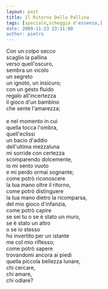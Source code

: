 ```yaml
---
layout: post
title: Il Ritorno Della Pallina
tags: [speciale,scheggia d'essenza,]
date: 2009-11-23 23:11:00
author: pietro
---
```

Con un colpo secco<br/>scaglio la pallina<br/>verso quell'oscuro,<br/>sembra un vicolo<br/>un segreto<br/>un ignoto, un insicuro;<br/>con un gesto fluido<br/>regalo all'incertezza<br/>il gioco d'un bambino<br/>che sente l'amarezza;<br/><br/>e nel momento in cui<br/>quella tocca l'ombra,<br/>quell'eclissi<br/>un bacio d'addio<br/>dell'ultima mezzaluna<br/>mi sorride con certezza<br/>scomparendo dolcemente,<br/>io mi sento vuoto<br/>e mi perdo ormai sognante;<br/>come potrò riconoscere<br/>la tua mano oltre il ritorno,<br/>come potrò distinguere<br/>la tua mano dietro la ricomparsa,<br/>del mio gioco d'infanzia,<br/>come potrò capire<br/>se sei tu o se è stato un muro,<br/>se è stato un altro<br/>o se io stesso<br/>ho invertito per un istante<br/>me col mio riflesso;<br/>come potrò sapere<br/>trovandomi ancora ai piedi<br/>quella piccola bellezza lunare,<br/>chi cercare,<br/>chi amare,<br/>chi odiare?
